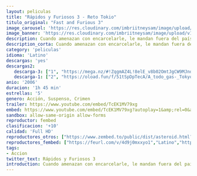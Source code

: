 ```yaml
---
layout: peliculas
title: "Rápidos y Furiosos 3 - Reto Tokio"
titulo_original: "Fast and Furious 3"
image_carousel: 'https://res.cloudinary.com/imbriitneysam/image/upload/v1544051308/reto-poster-min.jpg'
image_banner: 'https://res.cloudinary.com/imbriitneysam/image/upload/v1544051308/reto-banner-min.jpg'
description: Cuando amenazan con encarcelarle, le mandan fuera del país a pasar una temporada con su tío, un militar destinado en Japón, que vive en un diminuto piso en un barrio barato de Tokio. En el país donde nacieron la mayoría de los coches modificados, las simples carreras en la calle principal han sido sustituidas por el último reto automovilístico que desafía la gravedad, las carreras de “drift” (arrastre), una peligrosa mezcla de velocidad en pistas con curvas muy cerradas y en zigzag.
description_corta: Cuando amenazan con encarcelarle, le mandan fuera del país a pasar una temporada con su tío, un militar destinado en Japón, que vive en un diminuto piso en un barrio barato de Tokio. En el país donde nacieron la mayoría de los coches..
category: 'peliculas'
idioma: 'Latino'
descargas: 'yes'
descargas2:
   descarga-3: ["1", "https://mega.nz/#!ZqgmAZ4L!8elE_v8b02OmtJgCW9MJnd2yQ-dOl8ZSzaEZoYjBcdc", "https://www.google.com/s2/favicons?domain=mega.nz","Mega","https://res.cloudinary.com/imbriitneysam/image/upload/v1541473684/mexico.png", "Latino", "Full HD"]
   descarga-1: ["2", "https://oload.fun/f/51tSpDpTecA/A_todo_gas-_Tokyo_Race.MP4.mp4", "https://www.google.com/s2/favicons?domain=openload.co","OpenLoad","https://res.cloudinary.com/imbriitneysam/image/upload/v1541473684/mexico.png", "Latino", "Full HD"]
anio: '2006'
duracion: '1h 45 min'
estrellas: '5'
genero: Acción, Suspenso, Crimen
trailer: https://www.youtube.com/embed/TcEK1MV79xg
embed: https://www.youtube.com/embed/TcEK1MV79xg?autoplay=1&amp;rel=0&amp;hd=1&border=0&wmode=opaque&enablejsapi=1&modestbranding=1&controls=1&showinfo=0
sandbox: allow-same-origin allow-forms
reproductor: fembed
clasificacion: '+10'
calidad: 'Full HD'
reproductores_otros: ["https://www.zembed.to/public/dist/asteroid.html?id=b1891a60865d3a4f4156f9d4f636b4cf&title=The%20Fast%20and%20the%20Furious:%20Tokyo%20Drift","Latino","https://gdriveplayer.me/embed2.php?link=BPSSIc7gCd%252FJXhHnV3V%252BLA5umTTLRgvXice9Y8wEKnPICM9sE4rol6oh2VXlbzDuyGsxU5Th38nIcvyn9SVepAgZZsl7BQ6ent%252BouKVmKoj9eQMg2UiTg4Q04GG5NTeQGviN8r1RL%252FQ2X%252FSkROmugJvUl6oq9HupCnDtWjX9Y2syOjD298Ov7cqAYH7Isv%252BKk%253D","Latino","https://gdriveplayer.me/embed2.php?link=MQ2hei4P2aQ3O9Ey0QHlfAI1dxUnZTEB24idPYNmJ0W%252FMtwtYpiji%252FtfhKotN4IVzxMt8Ao679uIpqrHks15FvY7fy9x49FfEU9IMTLPQMh%252BDLHXSGxsXzVZexAdjACtQdKgQjyPGPGxbHEJJeGFSnNve0QbY7vLG26JGrK8JJ3FTfvKYqq0hq0c5LnBzke%252FyL8k1d%252B5f0WYpo6bB71tdt","Latino","https://api.cuevana3.io/stream/index.php?file=ek5lbm9xYWNrS0xYMTZLa2xNbkdvY3ZTb3BtZng4TGp6ZFpobGFMUGtOelcwcUZmbWRIVzRkakVuS0JnbEplcG1KUnNZSlRTMGViVTBxZGdsdEhPb3R5cWw2bXJ6dGlubVpxQVlLRFNsUT09","Latino","https://mstream.website/o1ursub2uq23","Latino"]
reproductores_fembed: ["https://feurl.com/v/4d9j0mxxyo1","Latino","https://feurl.com/v/80ve7k4z79j","Latino","https://feurl.com/v/dkwj4sxxyywewne","Latino"]
tags:
- Accion
twitter_text: Rápidos y Furiosos 3
introduction: Cuando amenazan con encarcelarle, le mandan fuera del país a pasar una temporada con su tío, un militar destinado en Japón, que vive en un diminuto piso en un barrio barato de Tokio. En el país donde nacieron la mayoría de los coches
---
```












